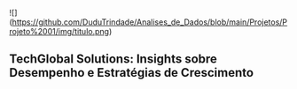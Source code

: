 ![] (https://github.com/DuduTrindade/Analises_de_Dados/blob/main/Projetos/Projeto%2001/img/titulo.png)


## TechGlobal Solutions: Insights sobre Desempenho e Estratégias de Crescimento
